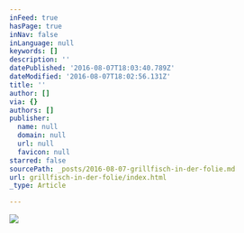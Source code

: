 ```yaml
---
inFeed: true
hasPage: true
inNav: false
inLanguage: null
keywords: []
description: ''
datePublished: '2016-08-07T18:03:40.789Z'
dateModified: '2016-08-07T18:02:56.131Z'
title: ''
author: []
via: {}
authors: []
publisher:
  name: null
  domain: null
  url: null
  favicon: null
starred: false
sourcePath: _posts/2016-08-07-grillfisch-in-der-folie.md
url: grillfisch-in-der-folie/index.html
_type: Article

---
```

![](https://the-grid-user-content.s3-us-west-2.amazonaws.com/26b0131f-ef10-404d-9db9-bf6928bad2b1.jpg)